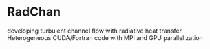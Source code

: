 # RadChan
developing turbulent channel flow with radiative heat transfer. Heterogeneous CUDA/Fortran code with MPI and GPU parallelization
